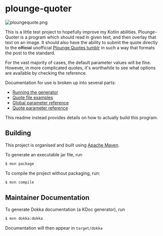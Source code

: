 # plounge-quoter

![ploungequote.png](http://68.media.tumblr.com/fa7e3912bdec55643d9ae280d34928fd/tumblr_nhkszdkeR71t4798zo1_540.png)

This is a little test project to hopefully improve my Kotlin abilities.
Plounge-Quoter is a program which should read in given text, and then overlay
that text on an image. It should also have the ability to submit the quote
directly to the ~~official~~ unofficial
[Plounge Quotes tumblr](http://ploungequotes.tumblr.com)
in such a way that formats the post to the standard.

For the vast majority of cases, the default parameter values will be fine.
However, in more complicated quotes, it's worthwhile to see what options are 
available by checking the reference.

Documentation for use is broken up into several parts:

* [Running the generator](doc/running.md)
* [Quote file examples](examples)
* [Global parameter reference](doc/global_params.md)
* [Quote parameter reference](doc/quote_params.md)

This readme instead provides details on how to actually build this program.

## Building

This project is organised and built using [Apache
Maven](https://maven.apache.org/).

To generate an executable jar file, run

```bash
$ mvn package
```

To compile the project without packaging, run:

```bash
$ mvn compile
```

## Maintainer Documentation
To generate Dokka documentation (a KDoc generator), run

```bash
$ mvn dokka:dokka
```

Documentation will then appear in `target/dokka`